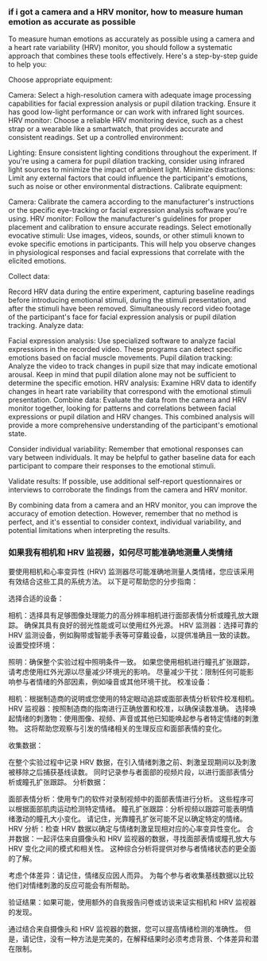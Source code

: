 ### if i got a camera and a HRV monitor, how to measure human emotion as accurate as possible
To measure human emotions as accurately as possible using a camera and a heart rate variability (HRV) monitor, you should follow a systematic approach that combines these tools effectively. Here's a step-by-step guide to help you:

Choose appropriate equipment:

Camera: Select a high-resolution camera with adequate image processing capabilities for facial expression analysis or pupil dilation tracking. Ensure it has good low-light performance or can work with infrared light sources.
HRV monitor: Choose a reliable HRV monitoring device, such as a chest strap or a wearable like a smartwatch, that provides accurate and consistent readings.
Set up a controlled environment:

Lighting: Ensure consistent lighting conditions throughout the experiment. If you're using a camera for pupil dilation tracking, consider using infrared light sources to minimize the impact of ambient light.
Minimize distractions: Limit any external factors that could influence the participant's emotions, such as noise or other environmental distractions.
Calibrate equipment:

Camera: Calibrate the camera according to the manufacturer's instructions or the specific eye-tracking or facial expression analysis software you're using.
HRV monitor: Follow the manufacturer's guidelines for proper placement and calibration to ensure accurate readings.
Select emotionally evocative stimuli: Use images, videos, sounds, or other stimuli known to evoke specific emotions in participants. This will help you observe changes in physiological responses and facial expressions that correlate with the elicited emotions.

Collect data:

Record HRV data during the entire experiment, capturing baseline readings before introducing emotional stimuli, during the stimuli presentation, and after the stimuli have been removed.
Simultaneously record video footage of the participant's face for facial expression analysis or pupil dilation tracking.
Analyze data:

Facial expression analysis: Use specialized software to analyze facial expressions in the recorded video. These programs can detect specific emotions based on facial muscle movements.
Pupil dilation tracking: Analyze the video to track changes in pupil size that may indicate emotional arousal. Keep in mind that pupil dilation alone may not be sufficient to determine the specific emotion.
HRV analysis: Examine HRV data to identify changes in heart rate variability that correspond with the emotional stimuli presentation.
Combine data: Evaluate the data from the camera and HRV monitor together, looking for patterns and correlations between facial expressions or pupil dilation and HRV changes. This combined analysis will provide a more comprehensive understanding of the participant's emotional state.

Consider individual variability: Remember that emotional responses can vary between individuals. It may be helpful to gather baseline data for each participant to compare their responses to the emotional stimuli.

Validate results: If possible, use additional self-report questionnaires or interviews to corroborate the findings from the camera and HRV monitor.

By combining data from a camera and an HRV monitor, you can improve the accuracy of emotion detection. However, remember that no method is perfect, and it's essential to consider context, individual variability, and potential limitations when interpreting the results.


### 如果我有相机和 HRV 监视器，如何尽可能准确地测量人类情绪
要使用相机和心率变异性 (HRV) 监测器尽可能准确地测量人类情绪，您应该采用有效结合这些工具的系统方法。 以下是可帮助您的分步指南：

选择合适的设备：

相机：选择具有足够图像处理能力的高分辨率相机进行面部表情分析或瞳孔放大跟踪。 确保其具有良好的弱光性能或可以使用红外光源。
HRV 监测器：选择可靠的 HRV 监测设备，例如胸带或智能手表等可穿戴设备，以提供准确且一致的读数。
设置受控环境：

照明：确保整个实验过程中照明条件一致。 如果您使用相机进行瞳孔扩张跟踪，请考虑使用红外光源以尽量减少环境光的影响。
尽量减少干扰：限制任何可能影响参与者情绪的外部因素，例如噪音或其他环境干扰。
校准设备：

相机：根据制造商的说明或您使用的特定眼动追踪或面部表情分析软件校准相机。
HRV 监视器：按照制造商的指南进行正确放置和校准，以确保读数准确。
选择唤起情绪的刺激物：使用图像、视频、声音或其他已知能唤起参与者特定情绪的刺激物。 这将帮助您观察与引发的情绪相关的生理反应和面部表情的变化。

收集数据：

在整个实验过程中记录 HRV 数据，在引入情绪刺激之前、刺激呈现期间以及刺激被移除之后捕获基线读数。
同时记录参与者面部的视频片段，以进行面部表情分析或瞳孔扩张跟踪。
分析数据：

面部表情分析：使用专门的软件对录制视频中的面部表情进行分析。 这些程序可以根据面部肌肉运动检测特定情绪。
瞳孔扩张跟踪：分析视频以跟踪可能表明情绪激动的瞳孔大小变化。 请记住，光靠瞳孔扩张可能不足以确定特定的情绪。
HRV 分析：检查 HRV 数据以确定与情绪刺激呈现相对应的心率变异性变化。
合并数据：一起评估来自摄像头和 HRV 监视器的数据，寻找面部表情或瞳孔放大与 HRV 变化之间的模式和相关性。 这种综合分析将提供对参与者情绪状态的更全面的了解。

考虑个体差异：请记住，情绪反应因人而异。 为每个参与者收集基线数据以比较他们对情绪刺激的反应可能会有所帮助。

验证结果：如果可能，使用额外的自我报告问卷或访谈来证实相机和 HRV 监视器的发现。

通过结合来自摄像头和 HRV 监视器的数据，您可以提高情绪检测的准确性。 但是，请记住，没有一种方法是完美的，在解释结果时必须考虑背景、个体差异和潜在限制。
